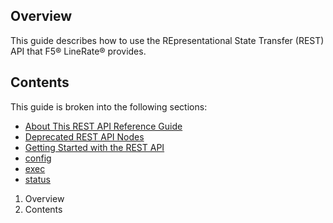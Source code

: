 ## Overview

This guide describes how to use the REpresentational State Transfer (REST) API
that F5® LineRate® provides.

## Contents

This guide is broken into the following sections:

  * [About This REST API Reference Guide](https://docs.lineratesystems.com/093Release_2.5/250REST_API_Reference_Guide/000About_This_REST_API_Reference_Guide)
  * [Deprecated REST API Nodes](https://docs.lineratesystems.com/093Release_2.5/250REST_API_Reference_Guide/000Deprecated_REST_API_Nodes)
  * [Getting Started with the REST API](https://docs.lineratesystems.com/093Release_2.5/250REST_API_Reference_Guide/000Getting_Started_with_the_REST_API)
  * [config](https://docs.lineratesystems.com/093Release_2.5/250REST_API_Reference_Guide/config)
  * [exec](https://docs.lineratesystems.com/093Release_2.5/250REST_API_Reference_Guide/exec)
  * [status](https://docs.lineratesystems.com/093Release_2.5/250REST_API_Reference_Guide/status)

  1. Overview
  2. Contents

